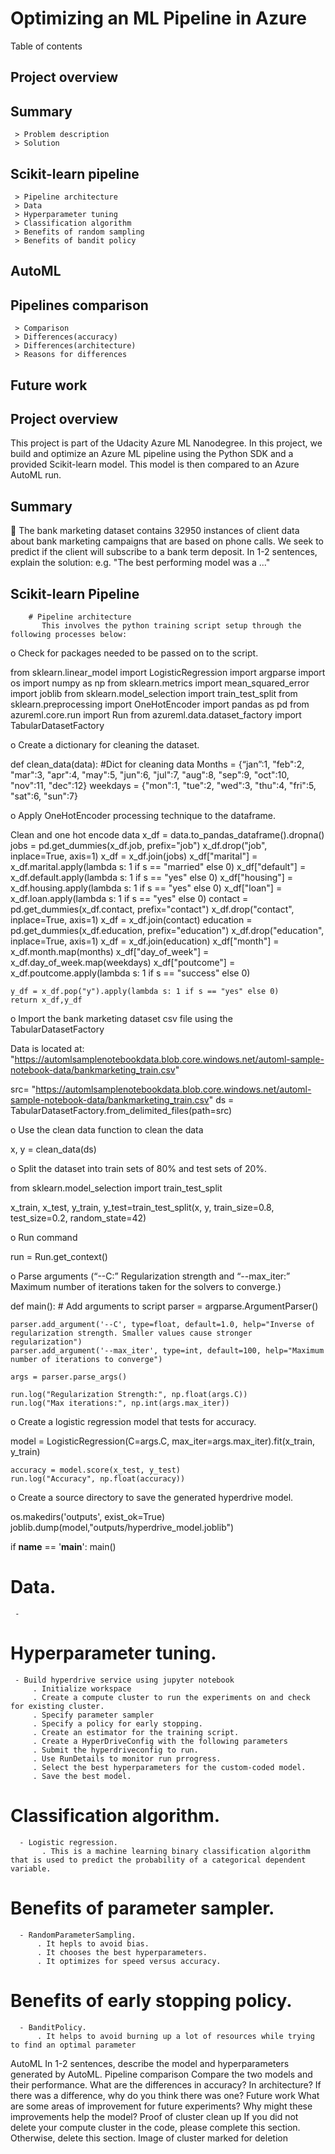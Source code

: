 # Optimizing an ML Pipeline in Azure

Table of contents
## Project overview

## Summary
     > Problem description
     > Solution
    
## Scikit-learn pipeline
     > Pipeline architecture
     > Data
     > Hyperparameter tuning
     > Classification algorithm
     > Benefits of random sampling
     > Benefits of bandit policy
     
## AutoML
    
## Pipelines comparison
     > Comparison
     > Differences(accuracy)
     > Differences(architecture)
     > Reasons for differences
    
## Future work

## Project overview

This project is part of the Udacity Azure ML Nanodegree. In this project, we build and optimize an Azure ML pipeline using the Python SDK and a provided Scikit-learn model. This model is then compared to an Azure AutoML run.

## Summary
	The bank marketing dataset contains 32950 instances of client data about bank marketing campaigns that are based on phone calls. We seek to predict if the client will subscribe to a bank term deposit.
In 1-2 sentences, explain the solution: e.g. "The best performing model was a ..."

## Scikit-learn Pipeline

    	# Pipeline architecture
           This involves the python training script setup through the following processes below:

o	Check for packages needed to be passed on to the script.

from sklearn.linear_model import LogisticRegression
import argparse
import os
import numpy as np
from sklearn.metrics import mean_squared_error
import joblib
from sklearn.model_selection import train_test_split
from sklearn.preprocessing import OneHotEncoder
import pandas as pd
from azureml.core.run import Run
from azureml.data.dataset_factory import TabularDatasetFactory

o	Create a dictionary for cleaning the dataset.  

def clean_data(data):
         #Dict for cleaning data
       Months = {“jan”:1, "feb":2, "mar":3, "apr":4, "may":5, "jun":6, "jul":7, "aug":8, "sep":9, "oct":10, "nov":11, "dec":12}
    weekdays = {"mon":1, "tue":2, "wed":3, "thu":4, "fri":5, "sat":6, "sun":7}

o	Apply OneHotEncoder processing technique to the dataframe.

  Clean and one hot encode data
    x_df = data.to_pandas_dataframe().dropna()
    jobs = pd.get_dummies(x_df.job, prefix="job")
    x_df.drop("job", inplace=True, axis=1)
    x_df = x_df.join(jobs)
    x_df["marital"] = x_df.marital.apply(lambda s: 1 if s == "married" else 0)
    x_df["default"] = x_df.default.apply(lambda s: 1 if s == "yes" else 0)
    x_df["housing"] = x_df.housing.apply(lambda s: 1 if s == "yes" else 0)
    x_df["loan"] = x_df.loan.apply(lambda s: 1 if s == "yes" else 0)
    contact = pd.get_dummies(x_df.contact, prefix="contact")
    x_df.drop("contact", inplace=True, axis=1)
    x_df = x_df.join(contact)
    education = pd.get_dummies(x_df.education, prefix="education")
    x_df.drop("education", inplace=True, axis=1)
    x_df = x_df.join(education)
    x_df["month"] = x_df.month.map(months)
    x_df["day_of_week"] = x_df.day_of_week.map(weekdays)
    x_df["poutcome"] = x_df.poutcome.apply(lambda s: 1 if s == "success" else 0)

    y_df = x_df.pop("y").apply(lambda s: 1 if s == "yes" else 0)
    return x_df,y_df

o	Import the bank marketing dataset csv file using the TabularDatasetFactory

  Data is located at: "https://automlsamplenotebookdata.blob.core.windows.net/automl-sample-notebook-data/bankmarketing_train.csv"

src= "https://automlsamplenotebookdata.blob.core.windows.net/automl-sample-notebook-data/bankmarketing_train.csv"
ds = TabularDatasetFactory.from_delimited_files(path=src)

o	Use the clean data function to clean the data

x, y = clean_data(ds)

o	Split the dataset into train sets of 80% and test sets of 20%.

from sklearn.model_selection import train_test_split

x_train, x_test, y_train, y_test=train_test_split(x, y, train_size=0.8, test_size=0.2, random_state=42)

o	Run command

run = Run.get_context()

o	Parse arguments (“--C:” Regularization strength and “--max_iter:” Maximum number of iterations taken for the solvers to converge.)

def main():
    # Add arguments to script
    parser = argparse.ArgumentParser()

    parser.add_argument('--C', type=float, default=1.0, help="Inverse of regularization strength. Smaller values cause stronger regularization")
    parser.add_argument('--max_iter', type=int, default=100, help="Maximum number of iterations to converge")

    args = parser.parse_args()

    run.log("Regularization Strength:", np.float(args.C))
    run.log("Max iterations:", np.int(args.max_iter))

o	Create a logistic regression model that tests for accuracy.

model = LogisticRegression(C=args.C, max_iter=args.max_iter).fit(x_train, y_train)
    
    accuracy = model.score(x_test, y_test)
    run.log("Accuracy", np.float(accuracy))

o	Create a source directory to save the generated hyperdrive model.

os.makedirs('outputs', exist_ok=True)
    joblib.dump(model,"outputs/hyperdrive_model.joblib")
    
if __name__ == '__main__':
    main()
         
 # Data.
     -

 # Hyperparameter tuning.
     - Build hyperdrive service using jupyter notebook
         . Initialize workspace
         . Create a compute cluster to run the experiments on and check for existing cluster.
         . Specify parameter sampler
         . Specify a policy for early stopping.
         . Create an estimator for the training script.
         . Create a HyperDriveConfig with the following parameters 
         . Submit the hyperdriveconfig to run.
         . Use RunDetails to monitor run prrogress.
         . Select the best hyperparameters for the custom-coded model.
         . Save the best model.
 
  # Classification algorithm.
      - Logistic regression.
           . This is a machine learning binary classification algorithm that is used to predict the probability of a categorical dependent variable.  
       
  # Benefits of parameter sampler.
      - RandomParameterSampling.
          . It hepls to avoid bias.
          . It chooses the best hyperparameters.
          . It optimizes for speed versus accuracy.
           
  # Benefits of early stopping policy.
      - BanditPolicy.
          . It helps to avoid burning up a lot of resources while trying to find an optimal parameter
AutoML
In 1-2 sentences, describe the model and hyperparameters generated by AutoML.
Pipeline comparison
Compare the two models and their performance. What are the differences in accuracy? In architecture? If there was a difference, why do you think there was one?
Future work
What are some areas of improvement for future experiments? Why might these improvements help the model?
Proof of cluster clean up
If you did not delete your compute cluster in the code, please complete this section. Otherwise, delete this section. Image of cluster marked for deletion
